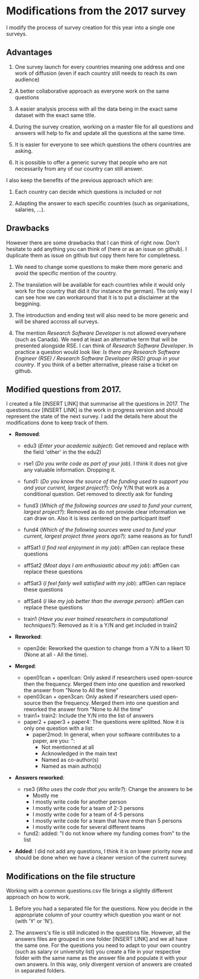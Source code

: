 # Modifications from the 2017 survey

I modify the process of survey creation for this year into a single one surveys.

## Advantages

1. One survey launch for every countries meaning one address and one work of diffusion (even if each country still needs to reach its own audience)

2. A better collaborative approach as everyone work on the same questions

3. A easier analysis process with all the data being in the exact same dataset with the exact same title.

4. During the survey creation, working on a master file for all questions and answers will help to fix and update all the questions at the same time.

5. It is easier for everyone to see which questions the others countries are asking.

6. It is possible to offer a generic survey that people who are not necessarily from any of our country can still answer.

I also keep the benefits of the previous approach which are:

1. Each country can decide which questions is included or not

2. Adapting the answer to each specific countries (such as organisations, salaries, ...).


## Drawbacks

However there are some drawbacks that I can think of right now. Don't hesitate to add anything you can think of (here or as an issue on github). I duplicate them as issue on github but copy them here for completness.

1. We need to change some questions to make them more generic and avoid the specific mention of the country.

2. The translation will be available for each countries while it would only work for the country that did it (for instance the german). The only way I can see how we can workaround that it is to put a disclaimer at the beggining.

3. The introduction and ending text will also need to be more generic and will be shared accross all surveys.

4. The mention *Research Software Developer* is not allowed everywhere (such as Canada). We need at least an alternative term that will be presented alongside RSE. I can think of *Research Software Developer*. In practice a question would look like: *Is there any Research Software Engineer (RSE) / Research Software Developer (RSD) group in your country*. If you think of a better alternative, please raise a ticket on github.


## Modified questions from 2017.

I created a file [INSERT LINK] that summarise all the questions in 2017. The questions.csv [INSERT LINK] is the work in progress version and should represent the state of the next survey. I add the details here about the modifications done to keep track of them.

- **Removed**:
    - edu3 (*Enter your academic subject*): Get removed and replace with the field 'other' in the the edu2)

    - rse1 (*Do you write code as part of your job*). I think it does not give any valuable information. Dropping it.

    - fund1: (*Do you know the source of the funding used to support you and your current, largest project?*): Only Y/N that work as a conditional question. Get removed to directly ask for funding

    - fund3 (*Which of the following sources are used to fund your current, largest project?*): Removed as do not provide clear information we can draw on. Also it is less centered on the participant itself

    - fund4 (*Which of the following sources were used to fund your current, largest project three years ago?*): same reasons as for fund1

    - affSat1 (*I find real enjoyment in my job*): affGen can replace these questions

    - affSat2 (*Most days I am enthusiastic about my job*): affGen can replace these questions

    - affSat3 (*I feel fairly well satisfied with my job*): affGen can replace these questions

    - affSat4 (*I like my job better than the average person*): affGen can replace these questions

    - train1 (*Have you ever trained researchers in computational techniques?*): Removed as it is a Y/N and get included in train2

- **Reworked**:
    - open2de: Reworked the question to change from a Y/N to a likert 10 (None at all - All the time).

- **Merged**:
    - open01can + open1can: Only asked if researchers used open-source then the frequency. Merged them into one question and reworked the answer from "None to All the time"
    - open03can + open3can: Only asked if researchers used open-source then the frequency. Merged them into one question and reworked the answer from "None to All the time"
    - train1+ train2: Include the Y/N into the list of answers
    - paper2 + paper3 + paper4: The questions were splitted. Now it is only one question with a list:
        - paper2mod: In general, when your software contributes to a paper, are you: ":
            - Not mentionned at all
            - Acknowledged in the main text
            - Named as co-author(s)
            - Named as main autho(s)

- **Answers reworked**:
    - rse3 (*Who uses the code that you write?*): Change the answers to be
        - Mostly me
        - I mostly write code for another person
        - I mostly write code for a team of 2-3 persons
        - I mostly write code for a team of 4-5 persons
        - I mostly write code for a team that have more than 5 persons
        - I mostly write code for several different teams
    - fund2: added: "I do not know where my funding comes from" to the list

- **Added**: I did not add any questions, I think it is on lower priority now and should be done when we have a cleaner version of the current survey.


## Modifications on the file structure

Working with a common questions.csv file brings a slightly different approach on how to work.

1. Before you had a separated file for the questions. Now you decide in the appropriate column of your country which question you want or not (with 'Y' or 'N').

2. The answers's file is still indicated in the questions file. However, all the answers files are grouped in one folder [INSERT LINK] and we all have the same one. For the questions you need to adapt to your own country (such as salary or university list) you create a file in your respective folder with the same name as the answer file and populate it with your own answers. In this way, only divergent version of answers are created in separated folders.
